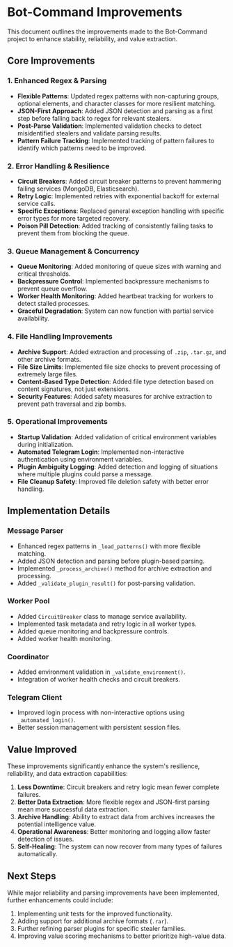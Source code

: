 # Bot-Command Improvements

This document outlines the improvements made to the Bot-Command project to enhance stability, reliability, and value extraction.

## Core Improvements

### 1. Enhanced Regex & Parsing
- **Flexible Patterns**: Updated regex patterns with non-capturing groups, optional elements, and character classes for more resilient matching.
- **JSON-First Approach**: Added JSON detection and parsing as a first step before falling back to regex for relevant stealers.
- **Post-Parse Validation**: Implemented validation checks to detect misidentified stealers and validate parsing results.
- **Pattern Failure Tracking**: Implemented tracking of pattern failures to identify which patterns need to be improved.

### 2. Error Handling & Resilience
- **Circuit Breakers**: Added circuit breaker patterns to prevent hammering failing services (MongoDB, Elasticsearch).
- **Retry Logic**: Implemented retries with exponential backoff for external service calls.
- **Specific Exceptions**: Replaced general exception handling with specific error types for more targeted recovery.
- **Poison Pill Detection**: Added tracking of consistently failing tasks to prevent them from blocking the queue.

### 3. Queue Management & Concurrency
- **Queue Monitoring**: Added monitoring of queue sizes with warning and critical thresholds.
- **Backpressure Control**: Implemented backpressure mechanisms to prevent queue overflow.
- **Worker Health Monitoring**: Added heartbeat tracking for workers to detect stalled processes.
- **Graceful Degradation**: System can now function with partial service availability.

### 4. File Handling Improvements
- **Archive Support**: Added extraction and processing of `.zip`, `.tar.gz`, and other archive formats.
- **File Size Limits**: Implemented file size checks to prevent processing of extremely large files.
- **Content-Based Type Detection**: Added file type detection based on content signatures, not just extensions.
- **Security Features**: Added safety measures for archive extraction to prevent path traversal and zip bombs.

### 5. Operational Improvements
- **Startup Validation**: Added validation of critical environment variables during initialization.
- **Automated Telegram Login**: Implemented non-interactive authentication using environment variables.
- **Plugin Ambiguity Logging**: Added detection and logging of situations where multiple plugins could parse a message.
- **File Cleanup Safety**: Improved file deletion safety with better error handling.

## Implementation Details

### Message Parser
- Enhanced regex patterns in `_load_patterns()` with more flexible matching.
- Added JSON detection and parsing before plugin-based parsing.
- Implemented `_process_archive()` method for archive extraction and processing.
- Added `_validate_plugin_result()` for post-parsing validation.

### Worker Pool
- Added `CircuitBreaker` class to manage service availability.
- Implemented task metadata and retry logic in all worker types.
- Added queue monitoring and backpressure controls.
- Added worker health monitoring.

### Coordinator
- Added environment validation in `_validate_environment()`.
- Integration of worker health checks and circuit breakers.

### Telegram Client
- Improved login process with non-interactive options using `_automated_login()`.
- Better session management with persistent session files.

## Value Improved
These improvements significantly enhance the system's resilience, reliability, and data extraction capabilities:

1. **Less Downtime**: Circuit breakers and retry logic mean fewer complete failures.
2. **Better Data Extraction**: More flexible regex and JSON-first parsing mean more successful data extraction.
3. **Archive Handling**: Ability to extract data from archives increases the potential intelligence value.
4. **Operational Awareness**: Better monitoring and logging allow faster detection of issues.
5. **Self-Healing**: The system can now recover from many types of failures automatically.

## Next Steps
While major reliability and parsing improvements have been implemented, further enhancements could include:

1. Implementing unit tests for the improved functionality.
2. Adding support for additional archive formats (`.rar`).
3. Further refining parser plugins for specific stealer families.
4. Improving value scoring mechanisms to better prioritize high-value data.
